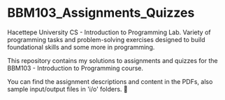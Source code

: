 # BBM103_Assignments_Quizzes
Hacettepe University CS - Introduction to Programming Lab. Variety of programming tasks and problem-solving exercises designed to build foundational skills and some more in programming.

This repository contains my solutions to assignments and quizzes for the BBM103 - Introduction to Programming course.

You can find the assignment descriptions and content in the PDFs, also sample input/output files in 'i/o' folders. 💫
